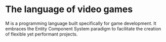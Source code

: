 # The language of video games
M is a programming language built specifically for game development. It embraces the Entity Component System paradigm to facilitate the creation of flexible yet performant projects.

